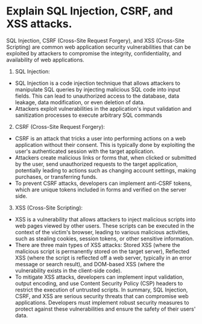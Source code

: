 # Explain SQL Injection, CSRF, and XSS attacks.
SQL Injection, CSRF (Cross-Site Request Forgery), and XSS (Cross-Site Scripting) are common web application security vulnerabilities that can be exploited by attackers to compromise the integrity, confidentiality, and availability of web applications.
1. SQL Injection:
- SQL Injection is a code injection technique that allows attackers to manipulate SQL queries by injecting malicious SQL code into input fields. This can lead to unauthorized access to the database, data leakage, data modification, or even deletion of data.
- Attackers exploit vulnerabilities in the application's input validation and sanitization processes to execute arbitrary SQL commands

2. CSRF (Cross-Site Request Forgery):
- CSRF is an attack that tricks a user into performing actions on a web application without their consent. This is typically done by exploiting the user's authenticated session with the target application.
- Attackers create malicious links or forms that, when clicked or submitted by the user, send unauthorized requests to the target application, potentially leading to actions such as changing account settings, making purchases, or transferring funds.
- To prevent CSRF attacks, developers can implement anti-CSRF tokens, which are unique tokens included in forms and verified on the server side.

3. XSS (Cross-Site Scripting):
- XSS is a vulnerability that allows attackers to inject malicious scripts into web pages viewed by other users. These scripts can be executed in the context of the victim's browser, leading to various malicious activities, such as stealing cookies, session tokens, or other sensitive information.
- There are three main types of XSS attacks: Stored XSS (where the malicious script is permanently stored on the target server), Reflected XSS (where the script is reflected off a web server, typically in an error message or search result), and DOM-based XSS (where the vulnerability exists in the client-side code).
- To mitigate XSS attacks, developers can implement input validation, output encoding, and use Content Security Policy (CSP) headers to restrict the execution of untrusted scripts.
In summary, SQL Injection, CSRF, and XSS are serious security threats that can compromise web applications. Developers must implement robust security measures to protect against these vulnerabilities and ensure the safety of their users' data.
